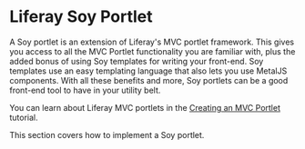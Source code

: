 # Liferay Soy Portlet [](id=liferay-soy-portlet)

A Soy portlet is an extension of Liferay's MVC portlet framework. This gives you
access to all the MVC Portlet functionality you are familiar with, plus the
added bonus of using Soy templates for writing your front-end. Soy templates use 
an easy templating language that also lets you use MetalJS components. With
all these benefits and more, Soy portlets can be a good front-end tool to have
in your utility belt.

You can learn about Liferay MVC portlets in the 
[Creating an MVC Portlet](/develop/tutorials/-/knowledge_base/7-1/creating-an-mvc-portlet)
tutorial.

This section covers how to implement a Soy portlet.
